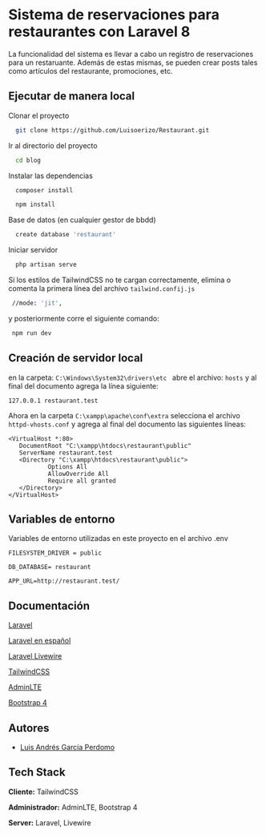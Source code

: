 # Sistema de reservaciones para restaurantes con Laravel 8

La funcionalidad del sistema es llevar a cabo un registro de reservaciones para un restaruante.
Además de estas mismas, se pueden crear posts tales como artículos del restaurante, promociones, etc.

## Ejecutar de manera local

Clonar el proyecto
```bash
  git clone https://github.com/Luisoerizo/Restaurant.git
```

Ir al directorio del proyecto

```bash
  cd blog
```

Instalar las dependencias

```bash
  composer install
```
```bash
  npm install
```

Base de datos (en cualquier gestor de bbdd)
```bash
  create database 'restaurant'
```

Iniciar servidor
```bash
  php artisan serve
```

Si los estilos de TailwindCSS no te cargan correctamente, elimina  o comenta la primera línea del archivo ```tailwind.confij.js```
```bash
 //mode: 'jit',
```
y posteriormente corre el siguiente comando:
```bash
 npm run dev
```
## Creación de servidor local
en la carpeta:  ```C:\Windows\System32\drivers\etc ``` abre el archivo: ```hosts```
y al final del documento agrega la línea siguiente: 

```127.0.0.1 restaurant.test```

Ahora en la carpeta  ```C:\xampp\apache\conf\extra``` selecciona el archivo 
 ```httpd-vhosts.conf``` y agrega al final del documento las siguientes líneas:
 ```
<VirtualHost *:80>
    DocumentRoot "C:\xampp\htdocs\restaurant\public"
    ServerName restaurant.test
    <Directory "C:\xampp\htdocs\restaurant\public">
            Options All
            AllowOverride All
            Require all granted
    </Directory>
</VirtualHost>
```

## Variables de entorno

Variables de entorno utilizadas en este proyecto en el archivo .env

`FILESYSTEM_DRIVER = public` 

`DB_DATABASE= restaurant`

`APP_URL=http://restaurant.test/`
## Documentación

[Laravel](https://laravel.com/docs/8.x)

[Laravel en español](https://codersfree.com/documentacion/laravel-espa%C3%B1ol)

[Laravel Livewire](https://laravel-livewire.com/)

[TailwindCSS](https://tailwindcss.com/docs)

[AdminLTE](https://github.com/jeroennoten/Laravel-AdminLTE)

[Bootstrap 4](https://getbootstrap.com/docs/4.0/getting-started/introduction/)

## Autores

- [Luis Andrés García Perdomo](https://www.github.com/luisoerizo)

## Tech Stack

**Cliente:**  TailwindCSS

**Administrador:** AdminLTE, Bootstrap 4

**Server:** Laravel, Livewire

  